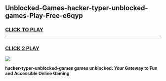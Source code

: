 
## Unblocked-Games-hacker-typer-unblocked-games-Play-Free-e6qyp
<h3>
<a href="https://premium76.site?title=hacker-typer-unblocked-games&ref=15A">CLICK TO PLAY</a></h3>
<hr>

<h3>
<a href="https://premium76.site?title=hacker-typer-unblocked-games&ref=15A">CLICK 2 PLAY</a>
  
</h3>

<a href="https://premium76.site?title=hacker-typer-unblocked-games&ref=15A"><img src="https://clearcache.store/games.png"></a>


**hacker-typer-unblocked-games games unblocked: Your Gateway to Fun and Accessible Online Gaming**
